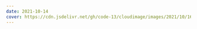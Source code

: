 ```yaml
---
date: 2021-10-14
cover: https://cdn.jsdelivr.net/gh/code-13/cloudimage/images/2021/10/16/20211016193035.jpeg
---
```

